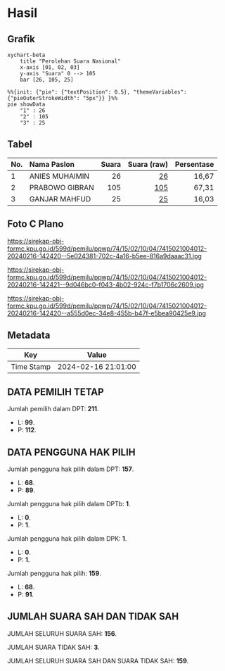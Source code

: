 # Hasil

## Grafik

```mermaid
xychart-beta
    title "Perolehan Suara Nasional"
    x-axis [01, 02, 03]
    y-axis "Suara" 0 --> 105
    bar [26, 105, 25]
```

```mermaid
%%{init: {"pie": {"textPosition": 0.5}, "themeVariables": {"pieOuterStrokeWidth": "5px"}} }%%
pie showData
    "1" : 26
    "2" : 105
    "3" : 25
```

## Tabel

| No. | Nama Paslon    | Suara | Suara (raw) | Persentase |
|:--- |:-------------- | -----:| -----------:| ----------:|
| 1   | ANIES MUHAIMIN | 26    | [26][p-1]   | 16,67      |
| 2   | PRABOWO GIBRAN | 105   | [105][p-2]  | 67,31      |
| 3   | GANJAR MAHFUD  | 25    | [25][p-3]   | 16,03      |


[p-1]: https://github.com/gigit-pemilu/pemilu-2024/blob/main/pilpres/hitung-suara/sub/74-sulawesi-tenggara/sub/15-buton-selatan/sub/02-sampolawa/sub/1004-jaya-bakti/sub/012-tps/sub/paslon-1.txt
[p-2]: https://github.com/gigit-pemilu/pemilu-2024/blob/main/pilpres/hitung-suara/sub/74-sulawesi-tenggara/sub/15-buton-selatan/sub/02-sampolawa/sub/1004-jaya-bakti/sub/012-tps/sub/paslon-2.txt
[p-3]: https://github.com/gigit-pemilu/pemilu-2024/blob/main/pilpres/hitung-suara/sub/74-sulawesi-tenggara/sub/15-buton-selatan/sub/02-sampolawa/sub/1004-jaya-bakti/sub/012-tps/sub/paslon-3.txt

## Foto C Plano

https://sirekap-obj-formc.kpu.go.id/599d/pemilu/ppwp/74/15/02/10/04/7415021004012-20240216-142420--5e024381-702c-4a16-b5ee-816a9daaac31.jpg

https://sirekap-obj-formc.kpu.go.id/599d/pemilu/ppwp/74/15/02/10/04/7415021004012-20240216-142421--9d046bc0-f043-4b02-924c-f7b1706c2609.jpg

https://sirekap-obj-formc.kpu.go.id/599d/pemilu/ppwp/74/15/02/10/04/7415021004012-20240216-142420--a555d0ec-34e8-455b-b47f-e5bea90425e9.jpg


## Metadata

| Key        | Value               |
| ---------- | ------------------- |
| Time Stamp | 2024-02-16 21:01:00 |


## DATA PEMILIH TETAP

Jumlah pemilih dalam DPT: **211**.
 * L: **99**.
 * P: **112**.

## DATA PENGGUNA HAK PILIH

Jumlah pengguna hak pilih dalam DPT: **157**.
 * L: **68**.
 * P: **89**.

Jumlah pengguna hak pilih dalam DPTb: **1**.
 * L: **0**.
 * P: **1**.

Jumlah pengguna hak pilih dalam DPK: **1**.
 * L: **0**.
 * P: **1**.

Jumlah pengguna hak pilih: **159**.
 * L: **68**.
 * P: **91**.

## JUMLAH SUARA SAH DAN TIDAK SAH

JUMLAH SELURUH SUARA SAH: **156**.

JUMLAH SUARA TIDAK SAH: **3**.

JUMLAH SELURUH SUARA SAH DAN SUARA TIDAK SAH: **159**.


